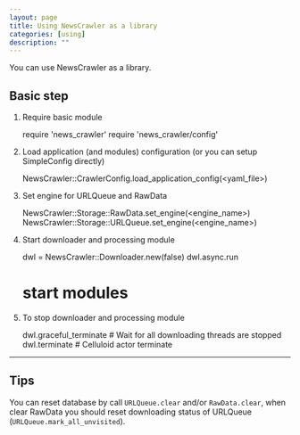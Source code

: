 ```yaml
---
layout: page
title: Using NewsCrawler as a library
categories: [using]
description: ""
---
```


You can use NewsCrawler as a library.

## Basic step ##
1. Require basic module

    require 'news_crawler'
    require 'news_crawler/config'

1. Load application (and modules) configuration (or you can setup
   SimpleConfig directly)

    NewsCrawler::CrawlerConfig.load_application_config(&lt;yaml_file&gt;)

1. Set engine for URLQueue and RawData

    NewsCrawler::Storage::RawData.set_engine(&lt;engine_name&gt;)
    NewsCrawler::Storage::URLQueue.set_engine(&lt;engine_name&gt;)

1. Start downloader and processing module

    dwl = NewsCrawler::Downloader.new(false)
    dwl.async.run

    # start modules

1. To stop downloader and processing module

    dwl.graceful_terminate    # Wait for all downloading threads are stopped
    dwl.terminate             # Celluloid actor terminate

-------------------------------

## Tips ##

You can reset database by call `URLQueue.clear` and/or
`RawData.clear`, when clear RawData you should reset downloading
status of URLQueue (`URLQueue.mark_all_unvisited`).
